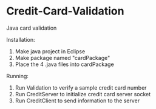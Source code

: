 # Credit-Card-Validation
Java card validation

Installation:

1. Make java project in Eclipse
2. Make package named "cardPackage"
3. Place the 4 .java files into cardPackage

Running:

1. Run Validation to verify a sample credit card number
2. Run CreditServer to initialize credit card server socket
3. Run CreditClient to send information to the server
